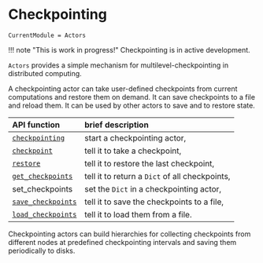 # Checkpointing

```@meta
CurrentModule = Actors
```

!!! note "This is work in progress!"
    Checkpointing is in active development.

`Actors` provides a simple mechanism for multilevel-checkpointing in distributed computing.

A checkpointing actor can take user-defined checkpoints from current computations and restore them on demand. It can save checkpoints to a file and reload them. It can be used by other actors to save and to restore state.

| API function | brief description |
|:-------------|:------------------|
| [`checkpointing`](@ref) | start a checkpointing actor, |
| [`checkpoint`](@ref) | tell it to take a checkpoint, |
| [`restore`](@ref) | tell it to restore the last checkpoint, |
| [`get_checkpoints`](@ref) | tell it to return a `Dict` of all checkpoints, |
| set_checkpoints | set the `Dict` in a checkpointing actor, |
| [`save_checkpoints`](@ref) | tell it to save the checkpoints to a file, |
| [`load_checkpoints`](@ref) | tell it to load them from a file. |

Checkpointing actors can build hierarchies for collecting checkpoints from different nodes at predefined checkpointing intervals and saving them periodically to disks.
